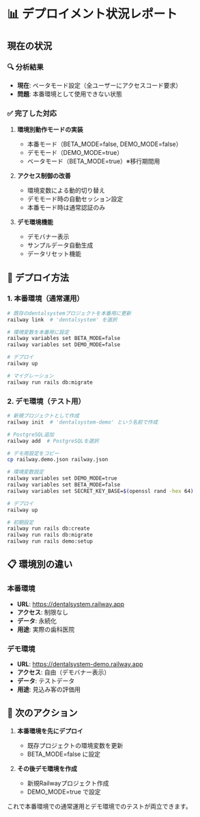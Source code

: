 # 📊 デプロイメント状況レポート

## 現在の状況

### 🔍 分析結果
- **現在**: ベータモード設定（全ユーザーにアクセスコード要求）
- **問題**: 本番環境として使用できない状態

### ✅ 完了した対応
1. **環境別動作モードの実装**
   - 本番モード（BETA_MODE=false, DEMO_MODE=false）
   - デモモード（DEMO_MODE=true）
   - ベータモード（BETA_MODE=true）※移行期間用

2. **アクセス制御の改善**
   - 環境変数による動的切り替え
   - デモモード時の自動セッション設定
   - 本番モード時は通常認証のみ

3. **デモ環境機能**
   - デモバナー表示
   - サンプルデータ自動生成
   - データリセット機能

## 🚀 デプロイ方法

### 1. 本番環境（通常運用）
```bash
# 既存のdentalsystemプロジェクトを本番用に更新
railway link  # 'dentalsystem' を選択

# 環境変数を本番用に設定
railway variables set BETA_MODE=false
railway variables set DEMO_MODE=false

# デプロイ
railway up

# マイグレーション
railway run rails db:migrate
```

### 2. デモ環境（テスト用）
```bash
# 新規プロジェクトとして作成
railway init  # 'dentalsystem-demo' という名前で作成

# PostgreSQL追加
railway add  # PostgreSQLを選択

# デモ用設定をコピー
cp railway.demo.json railway.json

# 環境変数設定
railway variables set DEMO_MODE=true
railway variables set BETA_MODE=false
railway variables set SECRET_KEY_BASE=$(openssl rand -hex 64)

# デプロイ
railway up

# 初期設定
railway run rails db:create
railway run rails db:migrate
railway run rails demo:setup
```

## 📋 環境別の違い

### 本番環境
- **URL**: https://dentalsystem.railway.app
- **アクセス**: 制限なし
- **データ**: 永続化
- **用途**: 実際の歯科医院

### デモ環境
- **URL**: https://dentalsystem-demo.railway.app
- **アクセス**: 自由（デモバナー表示）
- **データ**: テストデータ
- **用途**: 見込み客の評価用

## 🎯 次のアクション

1. **本番環境を先にデプロイ**
   - 既存プロジェクトの環境変数を更新
   - BETA_MODE=false に設定

2. **その後デモ環境を作成**
   - 新規Railwayプロジェクト作成
   - DEMO_MODE=true で設定

これで本番環境での通常運用とデモ環境でのテストが両立できます。